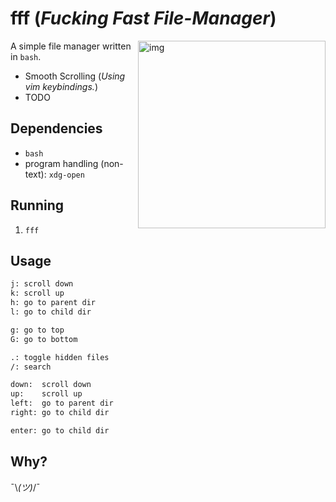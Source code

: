 # fff (*Fucking Fast File-Manager*)

<a href="https://asciinema.org/a/YoM4m6f7m63IK5Athb2F9AAXV" target="_blank"><img src="https://asciinema.org/a/B2LRFD6q26E7DhftTkeHLAUMT.png" alt="img" height="300px" align="right"/></a>

A simple file manager written in `bash`.

- Smooth Scrolling (*Using vim keybindings.*)
- TODO


## Dependencies

- `bash`
- program handling (non-text): `xdg-open`

## Running

1. `fff`

## Usage

```sh
j: scroll down
k: scroll up
h: go to parent dir
l: go to child dir

g: go to top
G: go to bottom

.: toggle hidden files
/: search

down:  scroll down
up:    scroll up
left:  go to parent dir
right: go to child dir

enter: go to child dir
```

## Why?

¯\\_(ツ)_/¯
